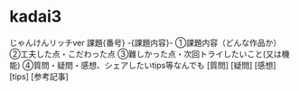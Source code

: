# kadai3
じゃんけんリッチver
課題{番号} -{課題内容}-
①課題内容（どんな作品か）
②工夫した点・こだわった点
③難しかった点・次回トライしたいこと(又は機能)
④質問・疑問・感想、シェアしたいtips等なんでも
[質問]
[疑問]
[感想]
[tips]
[参考記事]
